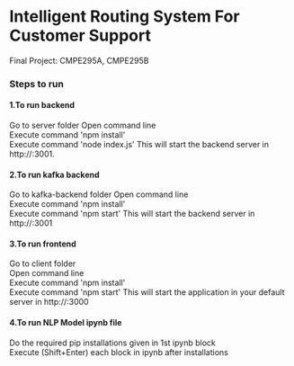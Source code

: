 # Intelligent Routing System For Customer Support
Final Project: CMPE295A, CMPE295B


### Steps to run

#### 1.To run backend
Go to server folder
Open command line <br />
Execute command 'npm install' <br />
Execute command 'node index.js' This will start the backend server in http://:3001.

#### 2.To run kafka backend
Go to kafka-backend folder
Open command line <br />
Execute command 'npm install' <br />
Execute command 'npm start' This will start the backend server in http://:3001

#### 3.To run frontend
Go to client folder <br />
Open command line <br />
Execute command 'npm install' <br />
Execute command 'npm start' This will start the application in your default server in http://:3000

#### 4.To run NLP Model ipynb file
Do the required pip installations given in 1st ipynb block <br />
Execute (Shift+Enter) each block in ipynb after installations

